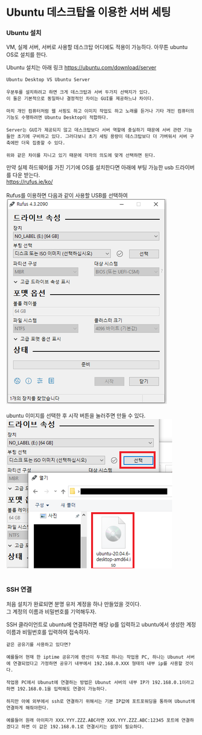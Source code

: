 # Ubuntu 데스크탑을 이용한 서버 세팅

### Ubuntu 설치

VM, 실제 서버, 서버로 사용할 데스크탑 어디에도 적용이 가능하다. 아무튼 ubuntu OS로 설치를 한다.

Ubuntu 설치는 아래 링크
https://ubuntu.com/download/server

    Ubuntu Desktop VS Ubuntu Server
    
    우분투를 설치하려고 하면 크게 데스크탑과 서버 두가지 선택지가 있다.
    이 둘은 기본적으로 동일하나 결정적인 차이는 GUI를 제공하느냐 차이다.

    마치 개인 컴퓨터처럼 웹 서핑도 하고 이미지 작업도 하고 노래를 듣거나 기타 개인 컴퓨터의 기능도 수행하려면 Ubuntu Desktop이 적합하다.
    
    Server는 GUI가 제공되지 않고 데스크탑보다 서버 역할에 충실하기 때문에 서버 관련 기능들만 초기에 구비하고 있다. 그러다보니 초기 세팅 용량이 데스크탑보다 더 가벼워서 서버 구축에만 더욱 집중할 수 있다.

    위와 같은 차이를 지니고 있기 때문에 각자의 의도에 맞게 선택하면 된다.

만약 실제 하드웨어를 가진 기기에 OS를 설치한다면 아래에 부팅 가능한 usb 드라이버를 다운 받는다.<br>
https://rufus.ie/ko/
<br><br>
Rufus를 이용하면 다음과 같이 사용할 USB를 선택하여<br>
<img src="./image/rufus1.png"><br>
<br>ubuntu 이미지를 선택한 후 시작 버튼을 눌러주면 만들 수 있다.<br>
<img src="./image/rufus2.png"><br>
<br>

### SSH 연결

처음 설치가 완료되면 분명 유저 계정을 하나 만들었을 것이다.<br>
그 계정의 이름과 비밀번호를 기억해두자.

SSH 클라이언트로 ubuntu에 연결하려면 해당 ip를 입력하고 ubuntu에서 생성한 계정 이름과 비밀번호를 입력하여 접속하자.

    같은 공유기를 사용하고 있다면?

    예를들어 현재 한 iptime 공유기에 랜선이 두개로 하나는 작업용 PC, 하나는 Ubunut 서버에 연결되었다고 가정하면 공유기 내부에서 192.168.0.XXX 형태의 내부 ip를 사용할 것이다.

    작업용 PC에서 Ubunut에 연결하는 방법은 Ubunut 서버의 내부 IP가 192.168.0.1이라고 하면 192.168.0.1을 입력해도 연결이 가능하다.

    하지만 아예 외부에서 ssh로 연결하기 위해서는 기본 IP값에 포트포워딩을 통하여 Ubunut에 연결하게 해줘야한다.

    예를들어 원래 아이피가 XXX.YYY.ZZZ.ABC라면 XXX.YYY.ZZZ.ABC:12345 포트에 연결하겠다고 하면 이 값은 192.168.0.1로 연결시키는 설정이 필요하다.